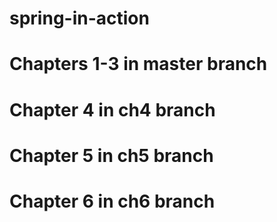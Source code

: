 # spring-in-action
# Chapters 1-3 in master branch
# Chapter 4 in ch4 branch
# Chapter 5 in ch5 branch
# Chapter 6 in ch6 branch
